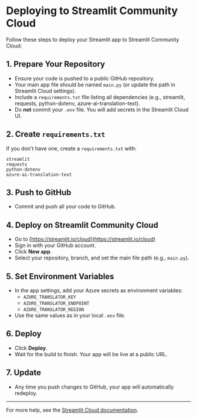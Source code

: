 # Deploying to Streamlit Community Cloud

Follow these steps to deploy your Streamlit app to Streamlit Community Cloud:

## 1. Prepare Your Repository

- Ensure your code is pushed to a public GitHub repository.
- Your main app file should be named `main.py` (or update the path in Streamlit Cloud settings).
- Include a `requirements.txt` file listing all dependencies (e.g., streamlit, requests, python-dotenv, azure-ai-translation-text).
- Do **not** commit your `.env` file. You will add secrets in the Streamlit Cloud UI.

## 2. Create `requirements.txt`

If you don't have one, create a `requirements.txt` with:

```
streamlit
requests
python-dotenv
azure-ai-translation-text
```

## 3. Push to GitHub

- Commit and push all your code to GitHub.

## 4. Deploy on Streamlit Community Cloud

- Go to [https://streamlit.io/cloud](https://streamlit.io/cloud)
- Sign in with your GitHub account.
- Click **New app**.
- Select your repository, branch, and set the main file path (e.g., `main.py`).

## 5. Set Environment Variables

- In the app settings, add your Azure secrets as environment variables:
  - `AZURE_TRANSLATOR_KEY`
  - `AZURE_TRANSLATOR_ENDPOINT`
  - `AZURE_TRANSLATOR_REGION`
- Use the same values as in your local `.env` file.

## 6. Deploy

- Click **Deploy**.
- Wait for the build to finish. Your app will be live at a public URL.

## 7. Update

- Any time you push changes to GitHub, your app will automatically redeploy.

---

For more help, see the [Streamlit Cloud documentation](https://docs.streamlit.io/streamlit-community-cloud).
